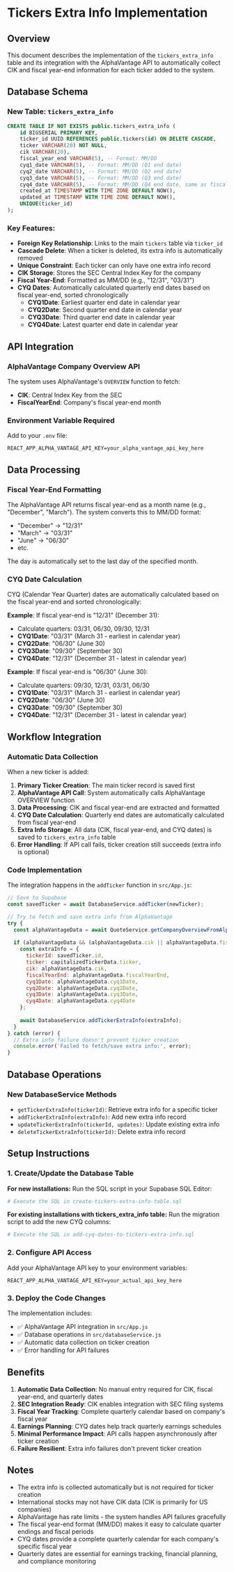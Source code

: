 # Tickers Extra Info Implementation

## Overview

This document describes the implementation of the `tickers_extra_info` table and its integration with the AlphaVantage API to automatically collect CIK and fiscal year-end information for each ticker added to the system.

## Database Schema

### New Table: `tickers_extra_info`

```sql
CREATE TABLE IF NOT EXISTS public.tickers_extra_info (
    id BIGSERIAL PRIMARY KEY,
    ticker_id UUID REFERENCES public.tickers(id) ON DELETE CASCADE,
    ticker VARCHAR(20) NOT NULL,
    cik VARCHAR(20),
    fiscal_year_end VARCHAR(5), -- Format: MM/DD
    cyq1_date VARCHAR(5), -- Format: MM/DD (Q1 end date)
    cyq2_date VARCHAR(5), -- Format: MM/DD (Q2 end date)
    cyq3_date VARCHAR(5), -- Format: MM/DD (Q3 end date)
    cyq4_date VARCHAR(5), -- Format: MM/DD (Q4 end date, same as fiscal_year_end)
    created_at TIMESTAMP WITH TIME ZONE DEFAULT NOW(),
    updated_at TIMESTAMP WITH TIME ZONE DEFAULT NOW(),
    UNIQUE(ticker_id)
);
```

### Key Features:
- **Foreign Key Relationship**: Links to the main `tickers` table via `ticker_id`
- **Cascade Delete**: When a ticker is deleted, its extra info is automatically removed
- **Unique Constraint**: Each ticker can only have one extra info record
- **CIK Storage**: Stores the SEC Central Index Key for the company
- **Fiscal Year-End**: Formatted as MM/DD (e.g., "12/31", "03/31")
- **CYQ Dates**: Automatically calculated quarterly end dates based on fiscal year-end, sorted chronologically
  - **CYQ1Date**: Earliest quarter end date in calendar year
  - **CYQ2Date**: Second quarter end date in calendar year
  - **CYQ3Date**: Third quarter end date in calendar year
  - **CYQ4Date**: Latest quarter end date in calendar year

## API Integration

### AlphaVantage Company Overview API

The system uses AlphaVantage's `OVERVIEW` function to fetch:
- **CIK**: Central Index Key from the SEC
- **FiscalYearEnd**: Company's fiscal year-end month

### Environment Variable Required

Add to your `.env` file:
```env
REACT_APP_ALPHA_VANTAGE_API_KEY=your_alpha_vantage_api_key_here
```

## Data Processing

### Fiscal Year-End Formatting

The AlphaVantage API returns fiscal year-end as a month name (e.g., "December", "March"). The system converts this to MM/DD format:

- "December" → "12/31"
- "March" → "03/31" 
- "June" → "06/30"
- etc.

The day is automatically set to the last day of the specified month.

### CYQ Date Calculation

CYQ (Calendar Year Quarter) dates are automatically calculated based on the fiscal year-end and sorted chronologically:

**Example**: If fiscal year-end is "12/31" (December 31):
- Calculate quarters: 03/31, 06/30, 09/30, 12/31
- **CYQ1Date**: "03/31" (March 31 - earliest in calendar year)
- **CYQ2Date**: "06/30" (June 30)  
- **CYQ3Date**: "09/30" (September 30)
- **CYQ4Date**: "12/31" (December 31 - latest in calendar year)

**Example**: If fiscal year-end is "06/30" (June 30):
- Calculate quarters: 09/30, 12/31, 03/31, 06/30
- **CYQ1Date**: "03/31" (March 31 - earliest in calendar year)
- **CYQ2Date**: "06/30" (June 30)
- **CYQ3Date**: "09/30" (September 30)
- **CYQ4Date**: "12/31" (December 31 - latest in calendar year)

## Workflow Integration

### Automatic Data Collection

When a new ticker is added:

1. **Primary Ticker Creation**: The main ticker record is saved first
2. **AlphaVantage API Call**: System automatically calls AlphaVantage OVERVIEW function
3. **Data Processing**: CIK and fiscal year-end are extracted and formatted
4. **CYQ Date Calculation**: Quarterly end dates are automatically calculated from fiscal year-end
5. **Extra Info Storage**: All data (CIK, fiscal year-end, and CYQ dates) is saved to `tickers_extra_info` table
6. **Error Handling**: If API call fails, ticker creation still succeeds (extra info is optional)

### Code Implementation

The integration happens in the `addTicker` function in `src/App.js`:

```javascript
// Save to Supabase
const savedTicker = await DatabaseService.addTicker(newTicker);

// Try to fetch and save extra info from AlphaVantage
try {
  const alphaVantageData = await QuoteService.getCompanyOverviewFromAlphaVantage(capitalizedTickerData.ticker);
  
  if (alphaVantageData && (alphaVantageData.cik || alphaVantageData.fiscalYearEnd)) {
    const extraInfo = {
      tickerId: savedTicker.id,
      ticker: capitalizedTickerData.ticker,
      cik: alphaVantageData.cik,
      fiscalYearEnd: alphaVantageData.fiscalYearEnd,
      cyq1Date: alphaVantageData.cyq1Date,
      cyq2Date: alphaVantageData.cyq2Date,
      cyq3Date: alphaVantageData.cyq3Date,
      cyq4Date: alphaVantageData.cyq4Date
    };
    
    await DatabaseService.addTickerExtraInfo(extraInfo);
  }
} catch (error) {
  // Extra info failure doesn't prevent ticker creation
  console.error('Failed to fetch/save extra info:', error);
}
```

## Database Operations

### New DatabaseService Methods

- `getTickerExtraInfo(tickerId)`: Retrieve extra info for a specific ticker
- `addTickerExtraInfo(extraInfo)`: Add new extra info record
- `updateTickerExtraInfo(tickerId, updates)`: Update existing extra info
- `deleteTickerExtraInfo(tickerId)`: Delete extra info record

## Setup Instructions

### 1. Create/Update the Database Table

**For new installations:**
Run the SQL script in your Supabase SQL Editor:
```bash
# Execute the SQL in create-tickers-extra-info-table.sql
```

**For existing installations with tickers_extra_info table:**
Run the migration script to add the new CYQ columns:
```bash
# Execute the SQL in add-cyq-dates-to-tickers-extra-info.sql
```

### 2. Configure API Access

Add your AlphaVantage API key to your environment variables:
```env
REACT_APP_ALPHA_VANTAGE_API_KEY=your_actual_api_key_here
```

### 3. Deploy the Code Changes

The implementation includes:
- ✅ AlphaVantage API integration in `src/App.js`
- ✅ Database operations in `src/databaseService.js`
- ✅ Automatic data collection on ticker creation
- ✅ Error handling for API failures

## Benefits

1. **Automatic Data Collection**: No manual entry required for CIK, fiscal year-end, and quarterly dates
2. **SEC Integration Ready**: CIK enables integration with SEC filing systems
3. **Fiscal Year Tracking**: Complete quarterly calendar based on company's fiscal year
4. **Earnings Planning**: CYQ dates help track quarterly earnings schedules
5. **Minimal Performance Impact**: API calls happen asynchronously after ticker creation
6. **Failure Resilient**: Extra info failures don't prevent ticker creation

## Notes

- The extra info is collected automatically but is not required for ticker creation
- International stocks may not have CIK data (CIK is primarily for US companies)
- AlphaVantage has rate limits - the system handles API failures gracefully
- The fiscal year-end format (MM/DD) makes it easy to calculate quarter endings and fiscal periods
- CYQ dates provide a complete quarterly calendar for each company's specific fiscal year
- Quarterly dates are essential for earnings tracking, financial planning, and compliance monitoring 